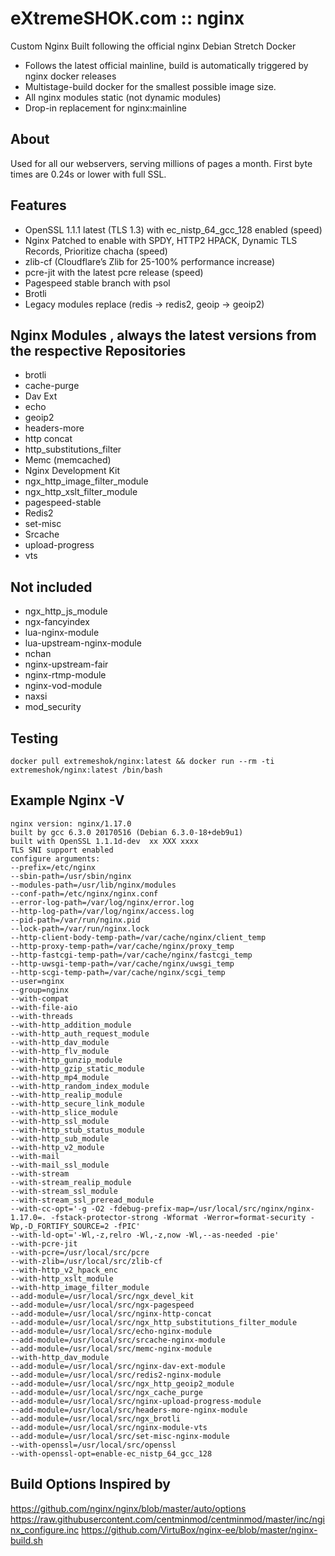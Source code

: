 # eXtremeSHOK.com :: nginx
Custom Nginx Built following the official nginx Debian Stretch Docker

* Follows the latest official mainline, build is automatically triggered by nginx docker releases
* Multistage-build docker for the smallest possible image size.
* All nginx modules static (not dynamic modules)
* Drop-in replacement for nginx:mainline

## About
Used for all our webservers, serving millions of pages a month. First byte times are 0.24s or lower with full SSL.

## Features
* OpenSSL 1.1.1 latest (TLS 1.3) with ec_nistp_64_gcc_128 enabled (speed)
* Nginx Patched to enable with SPDY, HTTP2 HPACK, Dynamic TLS Records, Prioritize chacha (speed)
* zlib-cf (Cloudflare’s Zlib for 25-100% performance increase)
* pcre-jit with the latest pcre release (speed)
* Pagespeed stable branch with psol
* Brotli
* Legacy modules replace (redis -> redis2, geoip -> geoip2)

## Nginx Modules , always the latest versions from the respective Repositories
* brotli
* cache-purge
* Dav Ext
* echo
* geoip2
* headers-more
* http concat
* http_substitutions_filter
* Memc (memcached)
* Nginx Development Kit
* ngx_http_image_filter_module
* ngx_http_xslt_filter_module
* pagespeed-stable
* Redis2
* set-misc
* Srcache
* upload-progress
* vts

## Not included
* ngx_http_js_module
* ngx-fancyindex
* lua-nginx-module
* lua-upstream-nginx-module
* nchan
* nginx-upstream-fair
* nginx-rtmp-module
* nginx-vod-module
* naxsi
* mod_security

## Testing
```
docker pull extremeshok/nginx:latest && docker run --rm -ti extremeshok/nginx:latest /bin/bash
```

## Example Nginx -V
```
nginx version: nginx/1.17.0
built by gcc 6.3.0 20170516 (Debian 6.3.0-18+deb9u1)
built with OpenSSL 1.1.1d-dev  xx XXX xxxx
TLS SNI support enabled
configure arguments:
--prefix=/etc/nginx
--sbin-path=/usr/sbin/nginx
--modules-path=/usr/lib/nginx/modules
--conf-path=/etc/nginx/nginx.conf
--error-log-path=/var/log/nginx/error.log
--http-log-path=/var/log/nginx/access.log
--pid-path=/var/run/nginx.pid
--lock-path=/var/run/nginx.lock
--http-client-body-temp-path=/var/cache/nginx/client_temp
--http-proxy-temp-path=/var/cache/nginx/proxy_temp
--http-fastcgi-temp-path=/var/cache/nginx/fastcgi_temp
--http-uwsgi-temp-path=/var/cache/nginx/uwsgi_temp
--http-scgi-temp-path=/var/cache/nginx/scgi_temp
--user=nginx
--group=nginx
--with-compat
--with-file-aio
--with-threads
--with-http_addition_module
--with-http_auth_request_module
--with-http_dav_module
--with-http_flv_module
--with-http_gunzip_module
--with-http_gzip_static_module
--with-http_mp4_module
--with-http_random_index_module
--with-http_realip_module
--with-http_secure_link_module
--with-http_slice_module
--with-http_ssl_module
--with-http_stub_status_module
--with-http_sub_module
--with-http_v2_module
--with-mail
--with-mail_ssl_module
--with-stream
--with-stream_realip_module
--with-stream_ssl_module
--with-stream_ssl_preread_module
--with-cc-opt='-g -O2 -fdebug-prefix-map=/usr/local/src/nginx/nginx-1.17.0=. -fstack-protector-strong -Wformat -Werror=format-security -Wp,-D_FORTIFY_SOURCE=2 -fPIC'
--with-ld-opt='-Wl,-z,relro -Wl,-z,now -Wl,--as-needed -pie'
--with-pcre-jit
--with-pcre=/usr/local/src/pcre
--with-zlib=/usr/local/src/zlib-cf
--with-http_v2_hpack_enc
--with-http_xslt_module
--with-http_image_filter_module
--add-module=/usr/local/src/ngx_devel_kit
--add-module=/usr/local/src/ngx-pagespeed
--add-module=/usr/local/src/nginx-http-concat
--add-module=/usr/local/src/ngx_http_substitutions_filter_module
--add-module=/usr/local/src/echo-nginx-module
--add-module=/usr/local/src/srcache-nginx-module
--add-module=/usr/local/src/memc-nginx-module
--with-http_dav_module
--add-module=/usr/local/src/nginx-dav-ext-module
--add-module=/usr/local/src/redis2-nginx-module
--add-module=/usr/local/src/ngx_http_geoip2_module
--add-module=/usr/local/src/ngx_cache_purge
--add-module=/usr/local/src/nginx-upload-progress-module
--add-module=/usr/local/src/headers-more-nginx-module
--add-module=/usr/local/src/ngx_brotli
--add-module=/usr/local/src/nginx-module-vts
--add-module=/usr/local/src/set-misc-nginx-module
--with-openssl=/usr/local/src/openssl
--with-openssl-opt=enable-ec_nistp_64_gcc_128
```

## Build Options Inspired by
https://github.com/nginx/nginx/blob/master/auto/options
https://raw.githubusercontent.com/centminmod/centminmod/master/inc/nginx_configure.inc
https://github.com/VirtuBox/nginx-ee/blob/master/nginx-build.sh
